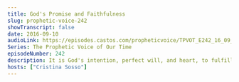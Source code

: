 ```yaml
---
title: God's Promise and Faithfulness
slug: prophetic-voice-242
showTranscript: false
date: 2016-09-10
audioLink: https://episodes.castos.com/propheticvoice/TPVOT_E242_16_09_10-11_God%27s_Promise_and_Faithfulness.mp3
Series: The Prophetic Voice of Our Time
episodeNumber: 242
description: It is God's intention, perfect will, and heart, to fulfill every plan that He has for your life.
hosts: ["Cristina Sosso"]
---
```

